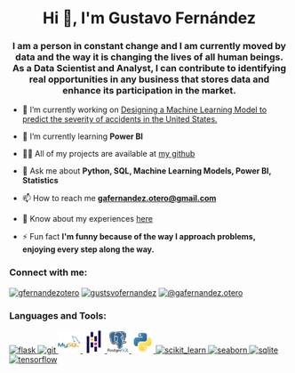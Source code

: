 <h1 align="center">Hi 👋, I'm Gustavo Fernández</h1>
<h3 align="center">I am a person in constant change and I am currently moved by data and the way it is changing the lives of all human beings. As a Data Scientist and Analyst, I can contribute to identifying real opportunities in any business that stores data and enhance its participation in the market.</h3>

- 🔭 I’m currently working on [Designing a Machine Learning Model to predict the severity of accidents in the United States.](https://github.com/Gfotero/Proyecto_Final.git)

- 🌱 I’m currently learning **Power BI**

- 👨‍💻 All of my projects are available at [my github](https://github.com/Gfotero)

- 💬 Ask me about **Python, SQL, Machine Learning Models, Power BI, Statistics**

- 📫 How to reach me **gafernandez.otero@gmail.com**

- 📄 Know about my experiences [here](https://flowcv.com/resume/aoief1mh3t)

- ⚡ Fun fact **I'm funny because of the way I approach problems, enjoying every step along the way.**

<h3 align="left">Connect with me:</h3>
<p align="left">
<a href="https://linkedin.com/in/gfernandezotero" target="blank"><img align="center" src="https://raw.githubusercontent.com/rahuldkjain/github-profile-readme-generator/master/src/images/icons/Social/linked-in-alt.svg" alt="gfernandezotero" height="30" width="40" /></a>
<a href="https://kaggle.com/gustsvofernandez" target="blank"><img align="center" src="https://raw.githubusercontent.com/rahuldkjain/github-profile-readme-generator/master/src/images/icons/Social/kaggle.svg" alt="gustsvofernandez" height="30" width="40" /></a>
<a href="https://medium.com/@gafernandez.otero" target="blank"><img align="center" src="https://raw.githubusercontent.com/rahuldkjain/github-profile-readme-generator/master/src/images/icons/Social/medium.svg" alt="@gafernandez.otero" height="30" width="40" /></a>
</p>

<h3 align="left">Languages and Tools:</h3>
<p align="left"> <a href="https://flask.palletsprojects.com/" target="_blank" rel="noreferrer"> <img src="https://www.vectorlogo.zone/logos/pocoo_flask/pocoo_flask-icon.svg" alt="flask" width="40" height="40"/> </a> <a href="https://git-scm.com/" target="_blank" rel="noreferrer"> <img src="https://www.vectorlogo.zone/logos/git-scm/git-scm-icon.svg" alt="git" width="40" height="40"/> </a> <a href="https://www.mysql.com/" target="_blank" rel="noreferrer"> <img src="https://raw.githubusercontent.com/devicons/devicon/master/icons/mysql/mysql-original-wordmark.svg" alt="mysql" width="40" height="40"/> </a> <a href="https://pandas.pydata.org/" target="_blank" rel="noreferrer"> <img src="https://raw.githubusercontent.com/devicons/devicon/2ae2a900d2f041da66e950e4d48052658d850630/icons/pandas/pandas-original.svg" alt="pandas" width="40" height="40"/> </a> <a href="https://www.postgresql.org" target="_blank" rel="noreferrer"> <img src="https://raw.githubusercontent.com/devicons/devicon/master/icons/postgresql/postgresql-original-wordmark.svg" alt="postgresql" width="40" height="40"/> </a> <a href="https://www.python.org" target="_blank" rel="noreferrer"> <img src="https://raw.githubusercontent.com/devicons/devicon/master/icons/python/python-original.svg" alt="python" width="40" height="40"/> </a> <a href="https://scikit-learn.org/" target="_blank" rel="noreferrer"> <img src="https://upload.wikimedia.org/wikipedia/commons/0/05/Scikit_learn_logo_small.svg" alt="scikit_learn" width="40" height="40"/> </a> <a href="https://seaborn.pydata.org/" target="_blank" rel="noreferrer"> <img src="https://seaborn.pydata.org/_images/logo-mark-lightbg.svg" alt="seaborn" width="40" height="40"/> </a> <a href="https://www.sqlite.org/" target="_blank" rel="noreferrer"> <img src="https://www.vectorlogo.zone/logos/sqlite/sqlite-icon.svg" alt="sqlite" width="40" height="40"/> </a> <a href="https://www.tensorflow.org" target="_blank" rel="noreferrer"> <img src="https://www.vectorlogo.zone/logos/tensorflow/tensorflow-icon.svg" alt="tensorflow" width="40" height="40"/> </a> </p>

